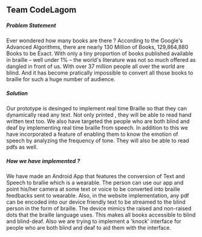 ## Team CodeLagom
##### Problem Statement
Ever wondered how many books are there ? According to the Google's Advanced Algorithms, there are nearly 130 Million of Books, 129,864,880 Books to be Exact. With only a tiny proportion of books published available in braille – well under 1% – the world's literature was not so much offered as dangled in front of us. With over 37 million people all over the world are blind. And it has become pratically impossible to convert all those books to braille for such a huge number of audience.

##### Solution
Our prototype is desinged to implement real time Braille so that they can dynamically read any text. Not only printed , they will be able to read hand written text too. We also have targeted the people who are both blind and deaf by implementing real time braille from speech. In addition to this we have incorporated a feature of enabling them to know the emotion of speech by analyzing the frequency of tone. They will also be able to read pdfs as well.

##### How we have implemented ? 
We have made an Android App that features the conversion of Text and Speech to brallie which is a wearable. The person can use our app and point his/her camera at some text or voice to be converted into braille feedbacks sent to wearable.
Also, in the website implementation, any pdf can be encoded into our device friendly text to be streamed to the blind person in the form of braille. The device mimics the raised and non-raised dots that the braille language uses. This makes all books accessible to blind and blind-deaf. Also we are trying to implement a 'knock' interface for people who are both blind and deaf to aid them with the interface.


  



